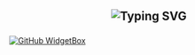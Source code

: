 <h2 align="center"><img src="https://readme-typing-svg.demolab.com?font=Fira+Code&pause=1000&color=7A1CAC&random=false&width=435&lines=%22Learning%2C+Leveling%2C+and+Leading.%22" alt="Typing SVG" />

###

[![GitHub WidgetBox](https://github-widgetbox.vercel.app/api/profile?username=xFalzz&data=followers,repositories,stars,commits&theme=darkmode)](https://github.com/xFalzz)

 
 

